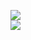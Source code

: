 [![](https://img.shields.io/badge/Made%20With-Github%20Spray-lightgrey.svg?style=for-the-badge&logo=github)](https://github.com/Annihil/github-spray#22268)  
[![](https://i.imgur.com/2DrTn0Z.gif)](https://github.com/Annihil/github-spray)